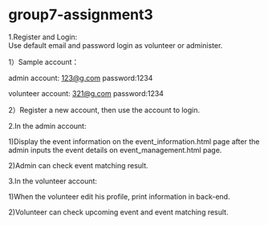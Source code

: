 # group7-assignment3


1.Register and Login:   
 Use default email and password login as volunteer or administer.
 
 1）Sample account：
   
  admin account: 123@g.com   password:1234
  
  volunteer account: 321@g.com   password:1234

 2）Register a new account, then use the account to login.

2.In the admin account:

1)Display the event information on the event_information.html page after the admin inputs the event details on event_management.html page.

2)Admin can check event matching result.

3.In the volunteer account:
  
  1)When the volunteer edit his profile, print information in back-end.

  2)Volunteer can check upcoming event and event matching result. 
  
 
